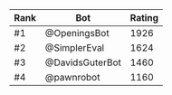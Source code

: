 Rank|Bot|Rating
---|---|---
#1|@OpeningsBot|1926
#2|@SimplerEval|1624
#3|@DavidsGuterBot|1460
#4|@pawnrobot|1160

